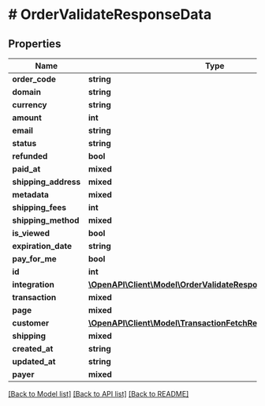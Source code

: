 # # OrderValidateResponseData

## Properties

Name | Type | Description | Notes
------------ | ------------- | ------------- | -------------
**order_code** | **string** |  |
**domain** | **string** |  |
**currency** | **string** |  |
**amount** | **int** |  |
**email** | **string** |  |
**status** | **string** |  |
**refunded** | **bool** |  |
**paid_at** | **mixed** |  |
**shipping_address** | **mixed** |  |
**metadata** | **mixed** |  |
**shipping_fees** | **int** |  |
**shipping_method** | **mixed** |  |
**is_viewed** | **bool** |  |
**expiration_date** | **string** |  |
**pay_for_me** | **bool** |  |
**id** | **int** |  |
**integration** | [**\OpenAPI\Client\Model\OrderValidateResponseDataIntegration**](OrderValidateResponseDataIntegration.md) |  |
**transaction** | **mixed** |  |
**page** | **mixed** |  |
**customer** | [**\OpenAPI\Client\Model\TransactionFetchResponseDataCustomer**](TransactionFetchResponseDataCustomer.md) |  |
**shipping** | **mixed** |  |
**created_at** | **string** |  |
**updated_at** | **string** |  |
**payer** | **mixed** |  |

[[Back to Model list]](../../README.md#models) [[Back to API list]](../../README.md#endpoints) [[Back to README]](../../README.md)
